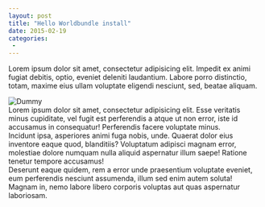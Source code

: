 ```yaml
---
layout: post
title: "Hello Worldbundle install"
date: 2015-02-19
categories:
 -
---
```


Lorem ipsum dolor sit amet, consectetur adipisicing elit. Impedit ex animi fugiat debitis, optio, eveniet deleniti laudantium. Labore porro distinctio, totam, maxime eius ullam voluptate eligendi nesciunt, sed, beatae aliquam.

<img class="img--center img--round" src="http://lorempixel.com/200/200/sports" alt="Dummy">

<div>Lorem ipsum dolor sit amet, consectetur adipisicing elit. Esse veritatis minus cupiditate, vel fugit est perferendis a atque ut non error, iste id accusamus in consequatur! Perferendis facere voluptate minus.</div>
<div>Incidunt ipsa, asperiores animi fuga nobis, unde. Quaerat dolor eius inventore eaque quod, blanditiis? Voluptatum adipisci magnam error, molestiae dolore numquam nulla aliquid aspernatur illum saepe! Ratione tenetur tempore accusamus!</div>
<div>Deserunt eaque quidem, rem a error unde praesentium voluptate eveniet, eum perferendis nesciunt assumenda, illum sed enim autem soluta! Magnam in, nemo labore libero corporis voluptas aut quas aspernatur laboriosam.</div>